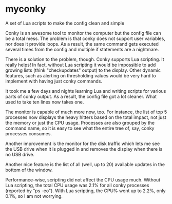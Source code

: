 # myconky
A set of Lua scripts to make the config clean and simple

Conky is an awesome tool to monitor the computer but the config file can be a total mess.
The problem is that conky does not support user variables, nor does it provide loops. As a result, the same command gets executed several times from the config and multiple if statements are a nightmare.

There is a solution to the problem, though. Conky supports Lua scripting. It really helps! In fact, without Lua scripting it would be impossible to add growing lists (think "checkupdates" output) to the display. Other dynamic features, such as alerting on thresholding values would be very hard to implement with having just conky commands.

It took me a few days and nights learning Lua and writing scripts for various parts of conky output.
As a result, the config file got a lot cleaner. What used to take ten lines now takes one.

The monitor is capable of much more now, too. For instance, the list of top 5 processes now displays the heavy hitters based on the total impact, not just the memory or just the CPU usage. Processes are also grouped by the command name, so it is easy to see what the entire tree of, say, conky processes consumes.

Another improvement is the monitor for the disk traffic which lets me see the USB drive when it is plugged in and removes the display when there is no USB drive.

Another nice feature is the list of all (well, up to 20) available updates in the bottom of the window.

Performance-wise, scripting did not affect the CPU usage much. Without Lua scripting, the total CPU usage was 2.1% for all conky processes (reported by "ps -eo").  With Lua scripting, the CPU% went up to 2.2%, only 0.1%, so I am not worrying.
